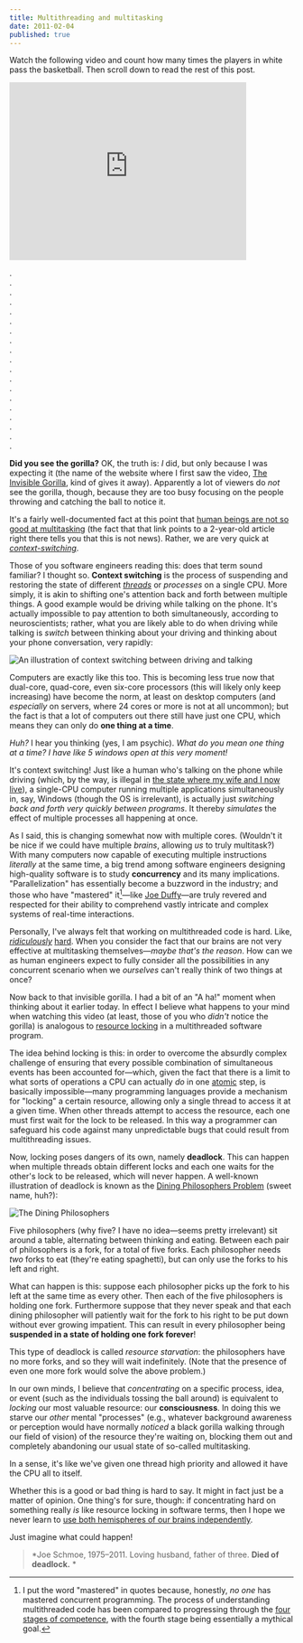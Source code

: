```yaml
---
title: Multithreading and multitasking
date: 2011-02-04
published: true
---
```


Watch the following video and count how many times the players in white pass the basketball. Then scroll down to read the rest of this post.

<iframe width="420" height="315" src="http://www.youtube.com/embed/vJG698U2Mvo" frameborder="0" allowfullscreen></iframe>

.  
.  
.  
.  
.  
.  
.  
.  
.  
.  
.  
.  
.  
.  
.  
.  
.  
.  
.  

**Did you see the gorilla?** OK, the truth is: *I* did, but only because I was expecting it (the name of the website where I first saw the video, [The Invisible Gorilla](http://www.theinvisiblegorilla.com/), kind of gives it away). Apparently a lot of viewers do *not* see the gorilla, though, because they are too busy focusing on the people throwing and catching the ball to notice it.

It's a fairly well-documented fact at this point that [human beings are not so good at multitasking](http://www.npr.org/templates/story/story.php?storyId=95256794) (the fact that that link points to a 2-year-old article right there tells you that this is not news). Rather, we are very quick at [*context-switching*](http://en.wikipedia.org/wiki/Context_switching).

Those of you software engineers reading this: does that term sound familiar? I thought so. **Context switching** is the process of suspending and restoring the state of different [*threads*](http://en.wikipedia.org/wiki/Thread_%28computer_science%29) or *processes* on a single CPU. More simply, it is akin to shifting one's attention back and forth between multiple things. A good example would be driving while talking on the phone. It's actually impossible to pay attention to both simultaneously, according to neuroscientists; rather, what you are likely able to do when driving while talking is *switch* between thinking about your driving and thinking about your phone conversation, very rapidly:

![An illustration of context switching between driving and talking](/images/context-switching.png)

Computers are exactly like this too. This is becoming less true now that dual-core, quad-core, even six-core processors (this will likely only keep increasing) have become the norm, at least on desktop computers (and *especially* on servers, where 24 cores or more is not at all uncommon); but the fact is that a lot of computers out there still have just one CPU, which means they can only do **one thing at a time**.

*Huh?* I hear you thinking (yes, I am psychic). *What do you mean one thing at a time? I have like 5 windows open at this very moment!*

It's context switching! Just like a human who's talking on the phone while driving (which, by the way, is illegal in [the state where my wife and I now live](http://www.ca.gov/)), a single-CPU computer running multiple applications simultaneously in, say, Windows (though the OS is irrelevant), is actually just *switching back and forth very quickly between programs*. It thereby *simulates* the effect of multiple processes all happening at once.

As I said, this is changing somewhat now with multiple cores. (Wouldn't it be nice if we could have multiple *brains*, allowing *us* to truly multitask?) With many computers now capable of executing multiple instructions *literally* at the same time, a big trend among software engineers designing high-quality software is to study **concurrency** and its many implications. "Parallelization" has essentially become a buzzword in the industry; and those who have "mastered" it[^mastered]—like [Joe Duffy](http://www.bluebytesoftware.com/)—are truly revered and respected for their ability to comprehend vastly intricate and complex systems of real-time interactions.

Personally, I've always felt that working on multithreaded code is hard. Like, [*ridiculously*](http://stackoverflow.com/questions/2788770/is-this-blockingqueue-susceptible-to-deadlock) [hard](http://stackoverflow.com/questions/3898204/can-a-c-blocking-fifo-queue-leak-messages-whats-wrong-in-my-code). When you consider the fact that our brains are not very effective at multitasking themselves—*maybe that's the reason*. How can we as human engineers expect to fully consider all the possibilities in any concurrent scenario when we *ourselves* can't really think of two things at once?

Now back to that invisible gorilla. I had a bit of an "A ha!" moment when thinking about it earlier today. In effect I believe what happens to your mind when watching this video (at least, those of you who *didn't* notice the gorilla) is analogous to [resource locking](http://en.wikipedia.org/wiki/Lock_%28computer_science%29) in a multithreaded software program.

The idea behind locking is this: in order to overcome the absurdly complex challenge of ensuring that every possible combination of simultaneous events has been accounted for—which, given the fact that there is a limit to what sorts of operations a CPU can actually *do* in one [atomic](http://en.wikipedia.org/wiki/Atomicity_%28programming%29) step, is basically impossible—many programming languages provide a mechanism for "locking" a certain resource, allowing only a single thread to access it at a given time. When other threads attempt to access the resource, each one must first wait for the lock to be released. In this way a programmer can safeguard his code against many unpredictable bugs that could result from multithreading issues.

Now, locking poses dangers of its own, namely **deadlock**. This can happen when multiple threads obtain different locks and each one waits for the other's lock to be released, which will never happen. A well-known illustration of deadlock is known as the [Dining Philosophers Problem](http://en.wikipedia.org/wiki/Atomicity_%28programming%29) (sweet name, huh?):

![The Dining Philosophers](/images/dining-philosophers.png)

Five philosophers (why five? I have no idea—seems pretty irrelevant) sit around a table, alternating between thinking and eating. Between each pair of philosophers is a fork, for a total of five forks. Each philosopher needs *two* forks to eat (they're eating spaghetti), but can only use the forks to his left and right.

What can happen is this: suppose each philosopher picks up the fork to his left at the same time as every other. Then each of the five philosophers is holding one fork. Furthermore suppose that they never speak and that each dining philosopher will patiently wait for the fork to his right to be put down without ever growing impatient. This can result in every philosopher being **suspended in a state of holding one fork forever**!

This type of deadlock is called *resource starvation*: the philosophers have no more forks, and so they will wait indefinitely. (Note that the presence of even one more fork would solve the above problem.)

In our own minds, I believe that *concentrating* on a specific process, idea, or event (such as the individuals tossing the ball around) is equivalent to *locking* our most valuable resource: our **consciousness**. In doing this we starve our *other* mental "processes" (e.g., whatever background awareness or perception would have normally *noticed* a black gorilla walking through our field of vision) of the resource they're waiting on, blocking them out and completely abandoning our usual state of so-called multitasking.

In a sense, it's like we've given one thread high priority and allowed it have the CPU all to itself.

Whether this is a good or bad thing is hard to say. It might in fact just be a matter of opinion. One thing's for sure, though: if concentrating hard on something really *is* like resource locking in software terms, then I hope we never learn to [use both hemispheres of our brains independently](http://phantomself.org/parfit-on-what-matters/).

Just imagine what could happen!

> *Joe Schmoe, 1975–2011. Loving husband, father of three. **Died of deadlock.** *

[^mastered]: I put the word "mastered" in quotes because, honestly, *no one* has mastered concurrent programming. The process of understanding multithreaded code has been compared to progressing through the [four stages of competence](http://en.wikipedia.org/wiki/Four_stages_of_competence), with the fourth stage being essentially a mythical goal.
